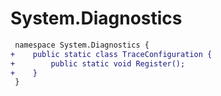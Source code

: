 # System.Diagnostics

``` diff
 namespace System.Diagnostics {
+    public static class TraceConfiguration {
+        public static void Register();
+    }
 }
```
